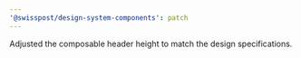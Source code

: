 ```yaml
---
'@swisspost/design-system-components': patch
---
```


Adjusted the composable header height to match the design specifications.